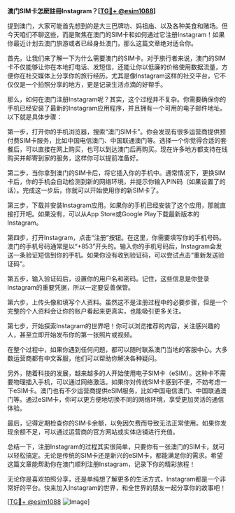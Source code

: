 **澳门SIM卡怎麽註冊Instagram？[[TG💪+ @esim1088](https://t.me/s/esim1088)]**

提到澳门，大家可能首先想到的是大三巴牌坊、妈祖庙、以及各种美食和赌场。但今天咱们不聊这些，而是聚焦在澳门的SIM卡和如何通过它注册Instagram！如果你最近计划去澳门旅游或者已经身处澳门，那么这篇文章绝对适合你。

首先，让我们来了解一下为什么需要澳门的SIM卡。对于旅行者来说，澳门的SIM卡不仅能够让你在本地打电话、发短信，还能让你以低廉的价格使用数据流量，方便你在社交媒体上分享你的旅行经历。尤其是像Instagram这样的社交平台，它不仅仅是一个拍照分享的地方，更是记录生活点滴的好帮手。

那么，如何在澳门注册Instagram呢？其实，这个过程并不复杂。你需要确保你的手机已经安装了最新的Instagram应用程序，并且拥有一个可用的电子邮件地址。以下就是具体步骤：

第一步，打开你的手机浏览器，搜索“澳门SIM卡”。你会发现有很多运营商提供预付费SIM卡服务，比如中国电信澳门、中国联通澳门等。选择一个你觉得合适的套餐后，可以直接在网上购买，也可以到达澳门后再购买。现在许多地方都支持在线购买并邮寄到家的服务，这样你可以提前准备好。

第二步，当你拿到澳门的SIM卡后，将它插入你的手机中。通常情况下，更换SIM卡后，你的手机会自动检测到新的网络环境，并提示你输入PIN码（如果设置了的话）。完成这一步后，你就可以开始使用你的新SIM卡了。

第三步，下载并安装Instagram应用。如果你的手机已经安装了这个应用，那就直接打开吧。如果没有，可以从App Store或Google Play下载最新版本的Instagram。

第四步，打开Instagram，点击“注册”按钮。在这里，你需要填写你的手机号码。澳门的手机号码通常是以“+853”开头的。输入你的手机号码后，Instagram会发送一条验证短信到你的手机。如果你没有收到验证码，可以尝试点击“重新发送验证码”。

第五步，输入验证码后，设置你的用户名和密码。记住，这些信息是你登录Instagram的重要凭据，所以一定要妥善保管。

第六步，上传头像和填写个人资料。虽然这不是注册过程中的必要步骤，但是一个完整的个人资料会让你的账户看起来更真实，也能吸引更多关注。

第七步，开始探索Instagram的世界吧！你可以浏览推荐的内容，关注感兴趣的人，甚至立即开始发布你的第一张照片或视频。

在整个过程中，如果你遇到任何问题，都可以随时联系澳门当地的客服中心。大多数运营商都有中文客服，他们可以帮助你解决各种疑问。

另外，随着科技的发展，越来越多的人开始使用电子SIM卡（eSIM）。这种卡不需要物理插入手机，可以通过网络激活。如果你对传统SIM卡感到不便，不妨考虑一下eSIM卡。澳门也有不少运营商提供eSIM服务，比如中国电信澳门、中国联通澳门等。通过eSIM卡，你可以更方便地切换不同的网络环境，享受更加灵活的通信体验。

最后，记得定期检查你的SIM卡余额，以免因欠费而导致无法正常使用。如果你发现余额不足，可以通过运营商的官方网站或实体店铺进行充值。

总结一下，注册Instagram的过程其实很简单，只要你有一张澳门的SIM卡，就可以轻松搞定。无论是传统的SIM卡还是新兴的eSIM卡，都能满足你的需求。希望这篇文章能帮助你在澳门顺利注册Instagram，记录下你的精彩旅程！

无论你是喜欢拍照分享，还是单纯想了解更多的生活方式，Instagram都是一个非常好的平台。快来加入Instagram的世界，和全世界的朋友一起分享你的故事吧！

[[TG💪+ @esim1088](https://t.me/s/esim1088) ![Image](https://i.postimg.cc/4NQfJmqS/Snipaste-2025-05-13-00-14-12.png)]